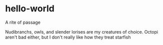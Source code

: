 # hello-world
A rite of passage 

Nudibranchs, owls, and slender lorises are my creatures of choice. 
Octopi aren't bad either, but I don't really like how they treat starfish 
